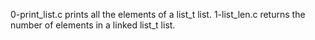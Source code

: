 0-print_list.c prints all the elements of a list_t list.
1-list_len.c returns the number of elements in a linked list_t list.
